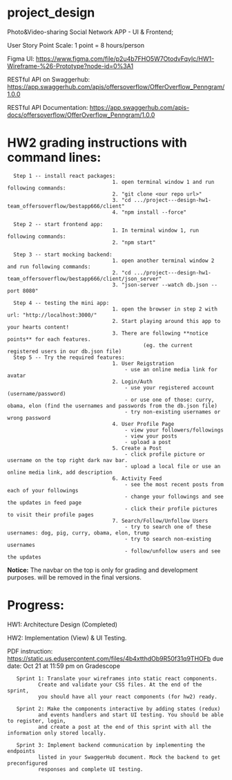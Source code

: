 # project_design
Photo&amp;Video-sharing Social Network APP -  UI & Frontend; 

User Story Point Scale: 1 point = 8 hours/person

Figma UI: https://www.figma.com/file/p2u4b7FHO5W7OtodvFqyIc/HW1-Wireframe-%26-Prototype?node-id=0%3A1

RESTful API on Swaggerhub: https://app.swaggerhub.com/apis/offersoverflow/OfferOverflow_Penngram/1.0.0

RESTful API Documentation: https://app.swaggerhub.com/apis-docs/offersoverflow/OfferOverflow_Penngram/1.0.0

# HW2 grading instructions with command lines:

      Step 1 -- install react packages: 
                                      1. open terminal window 1 and run following commands:
                                      2. "git clone <our repo url>"
                                      3. "cd .../project---design-hw1-team_offersoverflow/bestapp666/client" 
                                      4. "npm install --force"
                                       
      Step 2 -- start frontend app:  
                                      1. In terminal window 1, run following commands:
                                      2. "npm start"
                                      
      Step 3 -- start mocking backend:  
                                      1. open another terminal window 2 and run following commands:
                                      2. "cd .../project---design-hw1-team_offersoverflow/bestapp666/client/json_server" 
                                      3. "json-server --watch db.json --port 8080"
                               
      Step 4 -- testing the mini app:  
                                      1. open the browser in step 2 with url: "http://localhost:3000/"
                                      2. Start playing around this app to your hearts content! 
                                      3. There are following **notice points** for each features.
                                                (eg. the current registered users in our db.json file)
      Step 5 -- Try the required features: 
                                      1. User Reigstration
                                          - use an online media link for avatar
                                      2. Login/Auth
                                          - use your registered account (username/password)
                                          - or use one of those: curry, obama, elon (find the usernames and passwords from the db.json file)
                                          - try non-existing usernames or wrong password
                                      4. User Profile Page
                                          - view your followers/followings 
                                          - view your posts
                                          - upload a post
                                      5. Create a Post
                                          - click profile picture or username on the top right dark nav bar.
                                          - upload a local file or use an online media link, add description
                                      6. Activity Feed
                                          - see the most recent posts from each of your followings
                                          - change your followings and see the updates in feed page
                                          - click their profile pictures to visit their profile pages
                                      7. Search/Follow/Unfollow Users
                                          - try to search one of these usernames: dog, pig, curry, obama, elon, trump
                                          - try to search non-existing usernames
                                          - follow/unfollow users and see the updates

**Notice:** The navbar on the top is only for grading and development purposes. will be removed in the final versions.

# Progress:
HW1: Architecture Design (Completed)

HW2: Implementation (View) & UI Testing. 

PDF instruction: https://static.us.edusercontent.com/files/4b4xtthdOb9R50f31q9THOFb
due date: Oct 21 at 11:59 pm on Gradescope
       
       Sprint 1: Translate your wireframes into static react components. 
              Create and validate your CSS files. At the end of the sprint, 
              you should have all your react components (for hw2) ready.

       Sprint 2: Make the components interactive by adding states (redux) 
              and events handlers and start UI testing. You should be able to register, login, 
              and create a post at the end of this sprint with all the information only stored locally.

       Sprint 3: Implement backend communication by implementing the endpoints
              listed in your SwaggerHub document. Mock the backend to get preconfigured 
              responses and complete UI testing.

